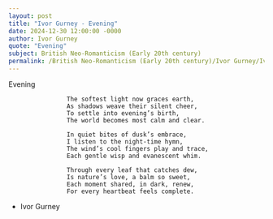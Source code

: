 ```yaml
---
layout: post
title: "Ivor Gurney - Evening"
date: 2024-12-30 12:00:00 -0000
author: Ivor Gurney
quote: "Evening"
subject: British Neo-Romanticism (Early 20th century)
permalink: /British Neo-Romanticism (Early 20th century)/Ivor Gurney/Ivor Gurney - Evening
---
```


Evening

                    The softest light now graces earth,
                    As shadows weave their silent cheer,
                    To settle into evening’s birth,
                    The world becomes most calm and clear.
                    
                    In quiet bites of dusk’s embrace,
                    I listen to the night-time hymn,
                    The wind’s cool fingers play and trace,
                    Each gentle wisp and evanescent whim.
                    
                    Through every leaf that catches dew,
                    Is nature’s love, a balm so sweet,
                    Each moment shared, in dark, renew,
                    For every heartbeat feels complete.

- Ivor Gurney

